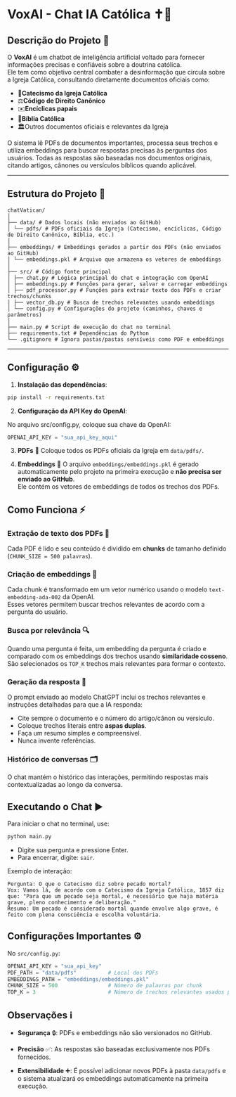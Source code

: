 # VoxAI - Chat IA Católica ✝️🤖

## Descrição do Projeto 📖
O **VoxAI** é um chatbot de inteligência artificial voltado para fornecer informações precisas e confiáveis sobre a doutrina católica.  
Ele tem como objetivo central combater a desinformação que circula sobre a Igreja Católica, consultando diretamente documentos oficiais como:

- 📜**Catecismo da Igreja Católica**
- ⚖️**Código de Direito Canônico**
- ✉️**Encíclicas papais**
- 📖**Bíblia Católica**
- 🏛️Outros documentos oficiais e relevantes da Igreja

O sistema lê PDFs de documentos importantes, processa seus trechos e utiliza embeddings para buscar respostas precisas às perguntas dos usuários. Todas as respostas são baseadas nos documentos originais, citando artigos, cânones ou versículos bíblicos quando aplicável.

---

## Estrutura do Projeto 📂

```
chatVatican/
│
├── data/ # Dados locais (não enviados ao GitHub)
│ └── pdfs/ # PDFs oficiais da Igreja (Catecismo, encíclicas, Código de Direito Canônico, Bíblia, etc.)
│
├── embeddings/ # Embeddings gerados a partir dos PDFs (não enviados ao GitHub)
│ └── embeddings.pkl # Arquivo que armazena os vetores de embeddings
│
├── src/ # Código fonte principal
│ ├── chat.py # Lógica principal do chat e integração com OpenAI
│ ├── embeddings.py # Funções para gerar, salvar e carregar embeddings
│ ├── pdf_processor.py # Funções para extrair texto dos PDFs e criar trechos/chunks
│ ├── vector_db.py # Busca de trechos relevantes usando embeddings
│ └── config.py # Configurações do projeto (caminhos, chaves e parâmetros)
│
├── main.py # Script de execução do chat no terminal
├── requirements.txt # Dependências do Python
└── .gitignore # Ignora pastas/pastas sensíveis como PDF e embeddings
```
---

## Configuração ⚙️

1. **Instalação das dependências**:

```bash
pip install -r requirements.txt
```

2. **Configuração da API Key do OpenAI**:

No arquivo src/config.py, coloque sua chave da OpenAI:
```python
OPENAI_API_KEY = "sua_api_key_aqui"
```

3. **PDFs** 📄
Coloque todos os PDFs oficiais da Igreja em `data/pdfs/`.

4. **Embeddings** 🧠
O arquivo `embeddings/embeddings.pkl` é gerado automaticamente pelo projeto na primeira execução e **não precisa ser enviado ao GitHub**.  
Ele contém os vetores de embeddings de todos os trechos dos PDFs.

## Como Funciona ⚡

### Extração de texto dos PDFs 📄
Cada PDF é lido e seu conteúdo é dividido em **chunks** de tamanho definido (`CHUNK_SIZE = 500 palavras`).

### Criação de embeddings 🧠
Cada chunk é transformado em um vetor numérico usando o modelo `text-embedding-ada-002` da OpenAI.  
Esses vetores permitem buscar trechos relevantes de acordo com a pergunta do usuário.

### Busca por relevância 🔍
Quando uma pergunta é feita, um embedding da pergunta é criado e comparado com os embeddings dos trechos usando **similaridade cosseno**.  
São selecionados os `TOP_K` trechos mais relevantes para formar o contexto.

### Geração da resposta 📝
O prompt enviado ao modelo ChatGPT inclui os trechos relevantes e instruções detalhadas para que a IA responda:

- Cite sempre o documento e o número do artigo/cânon ou versículo.
- Coloque trechos literais entre **aspas duplas**.
- Faça um resumo simples e compreensível.
- Nunca invente referências.

### Histórico de conversas 🗂️
O chat mantém o histórico das interações, permitindo respostas mais contextualizadas ao longo da conversa.

## Executando o Chat ▶️

Para iniciar o chat no terminal, use:

```python
python main.py
```

- Digite sua pergunta e pressione Enter.
- Para encerrar, digite: `sair`.

Exemplo de interação:

```vbnet
Pergunta: O que o Catecismo diz sobre pecado mortal?
Vox: Vamos lá, de acordo com o Catecismo da Igreja Católica, 1857 diz que: "Para que um pecado seja mortal, é necessário que haja matéria grave, pleno conhecimento e deliberação."
Resumo: Um pecado é considerado mortal quando envolve algo grave, é feito com plena consciência e escolha voluntária.
```

## Configurações Importantes ⚙️

No `src/config.py`:

```python
OPENAI_API_KEY = "sua_api_key"
PDF_PATH = "data/pdfs"          # Local dos PDFs
EMBEDDINGS_PATH = "embeddings/embeddings.pkl"
CHUNK_SIZE = 500                # Número de palavras por chunk
TOP_K = 3                       # Número de trechos relevantes usados por pergunta
```

## Observações ℹ️

- **Segurança** 🔒: PDFs e embeddings não são versionados no GitHub.

- **Precisão** ✅: As respostas são baseadas exclusivamente nos PDFs fornecidos.

- **Extensibilidade** ➕: É possível adicionar novos PDFs à pasta `data/pdfs` e o sistema atualizará os embeddings automaticamente na primeira execução.
